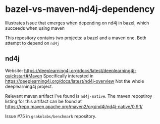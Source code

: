 # bazel-vs-maven-nd4j-dependency
Illustrates issue that emerges when depending on nd4j in bazel, which succeeds when using maven

This repository contains two projects: a bazel and a maven one.
Both attempt to depend on `nd4j`


## nd4j 
Website: https://deeplearning4j.org/docs/latest/deeplearning4j-quickstart#Maven
Specifically interested in https://deeplearning4j.org/docs/latest/nd4j-overview
Not the whole deeplearning4j project.

Relevant maven artifact I've found is `nd4j-native`.
The maven repostiroy listing for this artifact can be found at https://repo.maven.apache.org/maven2/org/nd4j/nd4j-native/0.9.1/

Issue #75 in `graknlabs/benchmark` repository.
